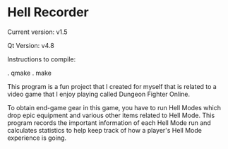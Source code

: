 # Hell Recorder
Current version: v1.5

Qt Version: v4.8

Instructions to compile:

. qmake
. make

This program is a fun project that I created for myself that is related to a video game that I enjoy playing called Dungeon Fighter Online.

To obtain end-game gear in this game, you have to run Hell Modes which drop epic equipment and various other items related to Hell Mode.
This program records the important information of each Hell Mode run and calculates statistics to help keep track of how a player's Hell Mode experience is going.
